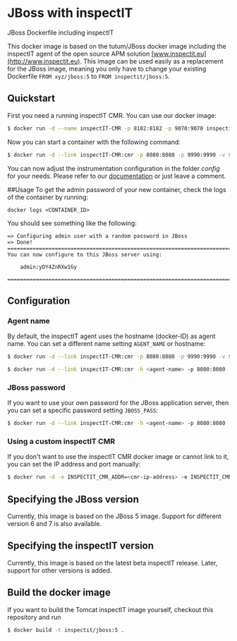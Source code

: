 # JBoss with inspectIT
JBoss Dockerfile including inspectIT

This docker image is based on the tutum/JBoss docker image including the inspectIT agent of the open source APM solution [www.inspectit.eu](http://www.inspectit.eu).
This image can be used easily as a replacement for the JBoss image, meaning you only have to change your existing Dockerfile ```FROM xyz/jboss:5``` to ```FROM inspectit/jboss:5```.

## Quickstart
First you need a running inspectIT CMR. You can use our docker image:

```bash
$ docker run -d --name inspectIT-CMR -p 8182:8182 -p 9070:9070 inspectit/cmr
```

Now you can start a container with the following command:

```bash
$ docker run -d --link inspectIT-CMR:cmr -p 8080:8080 -p 9990:9990 -v $(pwd)/config:/opt/agent/active-config inspectit/jboss:5
```

You can now adjust the instrumentation configuration in the folder *config* for your needs. Please refer to our [documentation](https://documentation.novatec-gmbh.de/display/INSPECTIT/Agent+Configuration) or just leave a comment.

##Usage
To get the admin password of your new container, check the logs of the container by running:

    docker logs <CONTAINER_ID>

You should see something like the following: 

    => Configuring admin user with a random password in JBoss
    => Done!
    ========================================================================
    You can now configure to this JBoss server using:
    
        admin:yDY4ZnRXw1Gy
    
    ========================================================================

## Configuration
### Agent name
By default, the inspectIT agent uses the hostname (docker-ID) as agent name. You can set a different name setting ```AGENT_NAME``` or hostname:

```bash
$ docker run -d --link inspectIT-CMR:cmr -p 8080:8080 -p 9990:9990 -v $(pwd)/config:/opt/agent/active-config -e AGENT_NAME=<agent-name> inspectit/jboss:5
```

```bash
$ docker run -d --link inspectIT-CMR:cmr -h <agent-name> -p 8080:8080 -p 9990:9990 -v $(pwd)/config:/opt/agent/active-config inspectit/jboss:5
```

### JBoss password
If you want to use your own password for the JBoss application server, then you can set a specific password setting ```JBOSS_PASS```:
```bash
$ docker run -d --link inspectIT-CMR:cmr -h <agent-name> -p 8080:8080 -p 9990:9990 -v $(pwd)/config:/opt/agent/active-config -e JBOSS_PASS="<jboss-password>" inspectit/jboss:5
```

### Using a custom inspectIT CMR
If you don't want to use the inspectIT CMR docker image or cannot link to it, you can set the IP address and port manually:

```bash
$ docker run -d -e INSPECTIT_CMR_ADDR=<cmr-ip-address> -e INSPECTIT_CMR_PORT=<cmr-port> -p 8080:8080 -p 9990:9990 inspectit/jboss:5
```

## Specifying the JBoss version
Currently, this image is based on the JBoss 5 image. Support for different version 6 and 7 is also available.

## Specifying the inspectIT version
Currently, this image is based on the latest beta inspectIT release. Later, support for other versions is added.

## Build the docker image
If you want to build the Tomcat inspectIT image yourself, checkout this repository and run 

```bash
$ docker build -t inspectit/jboss:5 .
```
